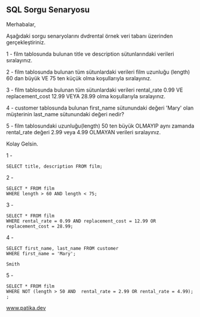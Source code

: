 ## SQL Sorgu Senaryosu

Merhabalar,

Aşağıdaki sorgu senaryolarını dvdrental örnek veri tabanı üzerinden gerçekleştiriniz.

1 - film tablosunda bulunan title ve description sütunlarındaki verileri sıralayınız.

2 - film tablosunda bulunan tüm sütunlardaki verileri film uzunluğu (length) 60 dan büyük VE 75 ten küçük olma koşullarıyla sıralayınız.

3 - film tablosunda bulunan tüm sütunlardaki verileri rental_rate 0.99 VE replacement_cost 12.99 VEYA 28.99 olma koşullarıyla sıralayınız.

4 - customer tablosunda bulunan first_name sütunundaki değeri 'Mary' olan müşterinin last_name sütunundaki değeri nedir?

5 - film tablosundaki uzunluğu(length) 50 ten büyük OLMAYIP aynı zamanda rental_rate değeri 2.99 veya 4.99 OLMAYAN verileri sıralayınız.

Kolay Gelsin.


1 -

```PostgreSQL
SELECT title, description FROM film;
```

2 - 

```PostgreSQL
SELECT * FROM film
WHERE length > 60 AND length < 75;
```

3 - 

```PostgreSQL
SELECT * FROM film
WHERE rental_rate = 0.99 AND replacement_cost = 12.99 OR replacement_cost = 28.99;
```

4 - 

```PostgreSQL
SELECT first_name, last_name FROM customer
WHERE first_name = 'Mary';
```
```
Smith
```

5 - 

```PostgreSQL
SELECT * FROM film
WHERE NOT (length > 50 AND  rental_rate = 2.99 OR rental_rate = 4.99); ;
```

www.patika.dev
